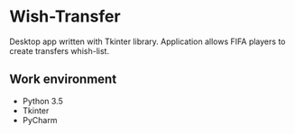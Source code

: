 # Wish-Transfer
Desktop app written with Tkinter library.
Application allows FIFA players to create transfers whish-list.

## Work environment
* Python 3.5
* Tkinter
* PyCharm

